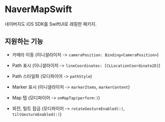 # NaverMapSwift

네이버지도 iOS SDK를 SwiftUI로 래핑한 패키지.

## 지원하는 기능

- 카메라 이동 (이니셜라이저 -> `cameraPosition: Binding<CameraPosition>`)

- Path 표시 (이니셜라이저 -> `lineCoordinates: [CLLocationCoordinate2D]`)

- Path 스타일화 (모디파이어 -> `pathStyle`)

- Marker 표시 (이니셜라이저 -> `markerItems`, `markerContent`)

- Map 탭 (모디파이어 -> `onMapTap(perform:)`)

- 회전, 틸트 잠금 (모디파이어 -> `rotateGestureEnabled(:)`, `tiltGestureEnabled(:)`)
